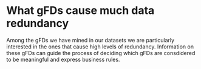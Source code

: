 # What gFDs cause much data redundancy

Among the gFDs we have mined in our datasets we are particularly interested in the ones that cause high levels of redundancy. Information on these gFDs can guide the process of deciding which gFDs are consdidered to be meaningful and express business rules.

